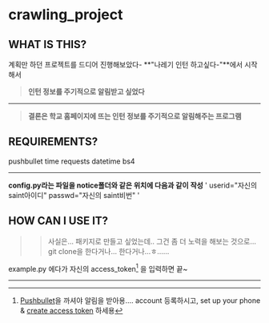 # crawling_project

## WHAT IS THIS?

계획만 하던 프로젝트를 드디어 진행해보았다-
**"나레기 인턴 하고싶다-"**에서 시작해서
>**인턴 정보를 주기적으로 알림받고 싶었다**
---
>**결론은 학교 홈페이지에 뜨는 인턴 정보를 주기적으로 알림해주는 프로그램**

## REQUIREMENTS?

pushbullet
time
requests
datetime
bs4
___

**config.py라는 파일을 notice폴더와 같은 위치에 다음과 같이 작성**
\'
userid="자신의 saint아이디"
passwd="자신의 saint비번"
\'

## HOW CAN I USE IT?

>> 사실은... 패키지로 만들고 싶었는데.. 그건 좀 더 노력을 해보는 것으로...
>> git clone을 한다거나... 한다거나...ㅎ......

example.py 에다가 자신의 access_token[^access_token] 을 입력하면 끝~

---
[^access_token]:[Pushbullet](https://www.pushbullet.com)을 까셔야 알림을 받아용....
account 등록하시고, set up your phone & [create access token](https://www.pushbullet.com/#settings/account) 하세용
